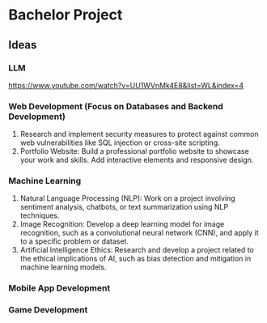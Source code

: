 # Bachelor Project


## Ideas

### LLM
https://www.youtube.com/watch?v=UU1WVnMk4E8&list=WL&index=4




### Web Development (Focus on Databases and Backend Development)

1. Research and implement security measures to protect against common web vulnerabilities like SQL injection or cross-site scripting.
2. Portfolio Website: Build a professional portfolio website to showcase your work and skills. Add interactive elements and responsive design.





### Machine Learning

1. Natural Language Processing (NLP): Work on a project involving sentiment analysis, chatbots, or text summarization using NLP techniques.
2. Image Recognition: Develop a deep learning model for image recognition, such as a convolutional neural network (CNN), and apply it to a specific problem or dataset.
3. Artificial Intelligence Ethics: Research and develop a project related to the ethical implications of AI, such as bias detection and mitigation in machine learning models.

### Mobile App Development


### Game Development


